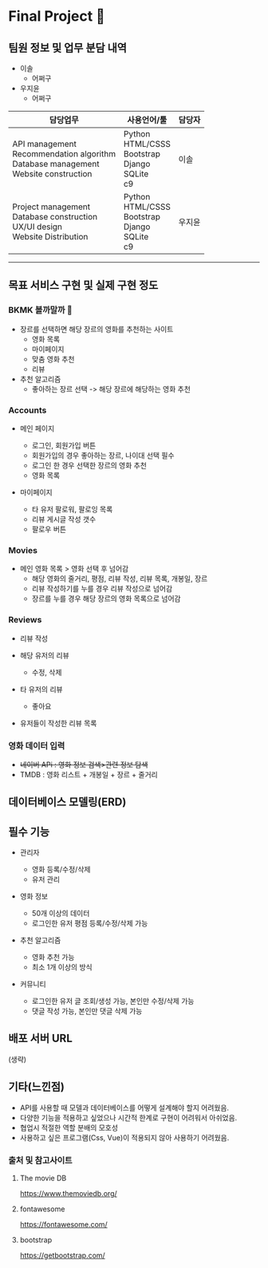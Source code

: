 # Final Project 🎥

## 팀원 정보 및 업무 분담 내역

- 이솔
  - 어쩌구
- 우지윤
  - 어쩌구

| 담당업무                                                     | 사용언어/툴                                                  | 담당자 |
| ------------------------------------------------------------ | ------------------------------------------------------------ | ------ |
| API management<br/>Recommendation algorithm<br/>Database management<br/>Website construction<br/> | Python<br/>HTML/CSSS<br/>Bootstrap<br/>Django<br/>SQLite<br/>c9 | 이솔   |
| Project management<br/>Database construction<br/>UX/UI design<br/>Website Distribution<br/> | Python<br/>HTML/CSSS<br/>Bootstrap<br/>Django<br/>SQLite<br/>c9 | 우지윤 |



---

## 목표 서비스 구현 및 실제 구현 정도

### BKMK  볼까말까 👀

- 장르를 선택하면 해당 장르의 영화를 추천하는 사이트
  - 영화 목록
  - 마이페이지
  - 맞춤 영화 추천
  - 리뷰
- 추천 알고리즘
  - 좋아하는 장르 선택 -> 해당 장르에 해당하는 영화 추천

### Accounts

- 메인 페이지
  - 로그인, 회원가입 버튼
  - 회원가입의 경우 좋아하는 장르, 나이대 선택 필수
  - 로그인 한 경우 선택한 장르의 영화 추천
  - 영화 목록

- 마이페이지 
  - 타 유저 팔로워, 팔로잉 목록
  - 리뷰 게시글 작성 갯수
  - 팔로우 버튼

### Movies

- 메인 영화 목록 > 영화 선택 후 넘어감
  - 해당 영화의 줄거리, 평점, 리뷰 작성, 리뷰 목록, 개봉일, 장르
  - 리뷰 작성하기를 누를 경우 리뷰 작성으로 넘어감
  - 장르를 누를 경우 해당 장르의 영화 목록으로 넘어감

### Reviews

- 리뷰 작성
- 해당 유저의 리뷰
  - 수정, 삭제
- 타 유저의 리뷰
  - 좋아요

- 유저들이 작성한 리뷰 목록

### 영화 데이터 입력

- ~~네이버 APi : 영화 정보 검색>관련 정보 탐색~~
- TMDB : 영화 리스트 + 개봉일 + 장르 + 줄거리

## 데이터베이스 모델링(ERD)

## 필수 기능

- 관리자
  - 영화 등록/수정/삭제 
  - 유저 관리

- 영화 정보
  - 50개 이상의 데이터 
  - 로그인한 유저 평점 등록/수정/삭제 가능

- 추천 알고리즘
  - 영화 추천 가능 
  - 최소 1개 이상의 방식
- 커뮤니티
  - 로그인한 유저 글 조회/생성 가능, 본인만 수정/삭제 가능
  - 댓글 작성 가능, 본인만 댓글 삭제 가능

## 배포 서버 URL

(생략)



## 기타(느낀점)

- API를 사용할 때 모델과 데이터베이스를 어떻게 설계해야 할지 어려웠음.
- 다양한 기능을 적용하고 싶었으나 시간적 한계로 구현이 어려워서 아쉬었음.
- 협업시 적절한 역할 분배의 모호성
- 사용하고 싶은 프로그램(Css, Vue)이 적용되지 않아 사용하기 어려웠음.



### 출처 및 참고사이트

1. The movie DB

   https://www.themoviedb.org/



2. fontawesome

   https://fontawesome.com/



3. bootstrap

   https://getbootstrap.com/